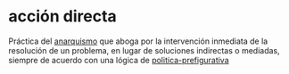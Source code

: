 # acción directa

Práctica del [anarquismo](anarquismo.md) que aboga por la intervención inmediata de la resolución de un problema, en lugar de soluciones indirectas o mediadas, siempre de acuerdo con una lógica de [politica-prefigurativa](politica-prefigurativa.md)
